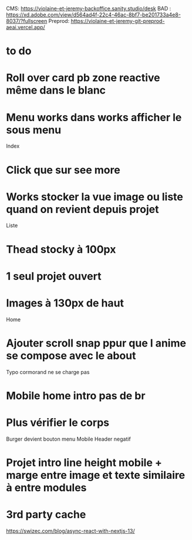 CMS: https://violaine-et-jeremy-backoffice.sanity.studio/desk
BAD : https://xd.adobe.com/view/d564ad4f-22c4-46ac-8bf7-be201733a4e8-8037/?fullscreen
Preprod: https://violaine-et-jeremy-git-preprod-aeai.vercel.app/

# to do

# Roll over card pb zone reactive même dans le blanc

# Menu works dans works afficher le sous menu

Index

# Click que sur see more

# Works stocker la vue image ou liste quand on revient depuis projet

Liste

# Thead stocky à 100px

# 1 seul projet ouvert

# Images à 130px de haut

Home

# Ajouter scroll snap ppur que l anime se compose avec le about

Typo cormorand ne se charge pas

# Mobile home intro pas de br

# Plus vérifier le corps

Burger devient bouton menu
Mobile Header negatif

# Projet intro line height mobile + marge entre image et texte similaire à entre modules

# 3rd party cache

https://swizec.com/blog/async-react-with-nextjs-13/
